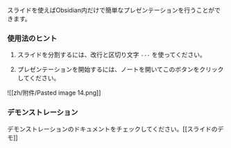 スライドを使えばObsidian内だけで簡単なプレゼンテーションを行うことができます。

### 使用法のヒント

1. スライドを分割するには、改行と区切り文字 `---` を使ってください。

2. プレゼンテーションを開始するには、ノートを開いてこのボタンをクリックしてください。

![[zh/附件/Pasted image 14.png]]

### デモンストレーション

デモンストレーションのドキュメントをチェックしてください。[[スライドのデモ]]